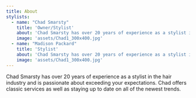```yaml
---
title: About
stylists:
  - name: "Chad Smarsty"
    title: 'Owner/Stylist'
    about: 'Chad Smarsty has over 20 years of experience as a stylist in the hair industry and is passionate about exceeding your expectations. Chad offers classic services as well as staying up to date on all of the newest trends.'
    image: 'assets/Chad1_300x400.jpg'
  - name: "Madison Packard"
    title: 'Stylist'
    about: 'Chad Smarsty has over 20 years of experience as a stylist in the hair industry and is passionate about exceeding your expectations. Chad offers classic services as well as staying up to date on all of the newest trends.'
    image: 'assets/Chad1_300x400.jpg'
---
```

Chad Smarsty has over 20 years of experience as a stylist in the hair industry and is passionate about exceeding your expectations. Chad offers classic services as well as staying up to date on all of the newest trends.
